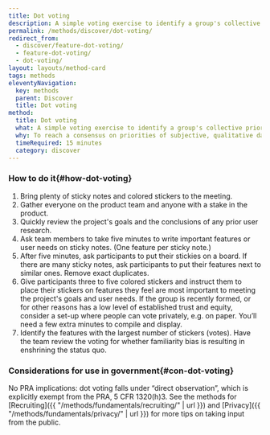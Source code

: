 ```yaml
---
title: Dot voting
description: A simple voting exercise to identify a group's collective priorities.
permalink: /methods/discover/dot-voting/
redirect_from:
  - discover/feature-dot-voting/
  - feature-dot-voting/
  - dot-voting/
layout: layouts/method-card
tags: methods
eleventyNavigation:
  key: methods
  parent: Discover
  title: Dot voting
method:
  title: Dot voting
  what: A simple voting exercise to identify a group's collective priorities.
  why: To reach a consensus on priorities of subjective, qualitative data with a group of people. This is especially helpful with larger groups of stakeholders and groups with high risk of disagreement.
  timeRequired: 15 minutes
  category: discover
---
```


### How to do it{#how-dot-voting}

1. Bring plenty of sticky notes and colored stickers to the meeting.
1. Gather everyone on the product team and anyone with a stake in the product.
1. Quickly review the project's goals and the conclusions of any prior user research.
1. Ask team members to take five minutes to write important features or user needs on sticky notes. (One feature per sticky note.)
1. After five minutes, ask participants to put their stickies on a board. If there are many sticky notes, ask participants to put their features next to similar ones. Remove exact duplicates.
1. Give participants three to five colored stickers and instruct them to place their stickers on features they feel are most important to meeting the project's goals and user needs. If the group is recently formed, or for other reasons has a low level of established trust and equity, consider a set-up where people can vote privately, e.g. on paper. You’ll need a few extra minutes to compile and display.
1. Identify the features with the largest number of stickers (votes). Have the team review the voting for whether familiarity bias is resulting in enshrining the status quo.

<section class="method--section method--section--government-considerations" markdown="1" >

### Considerations for use in government{#con-dot-voting}

No PRA implications: dot voting falls under “direct observation”, which is explicitly exempt from the PRA, 5 CFR 1320(h)3. See the methods for [Recruiting]({{ "/methods/fundamentals/recruiting/" | url }}) and [Privacy]({{ "/methods/fundamentals/privacy/" | url }}) for more tips on taking input from the public.
</section>
